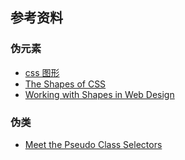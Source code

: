 ## 参考资料

### 伪元素

* [css 图形](https://css-tricks.com/the-shapes-of-css/)
* [The Shapes of CSS](https://css-tricks.com/the-shapes-of-css/)
* [Working with Shapes in Web Design](https://css-tricks.com/working-with-shapes-in-web-design/)

### 伪类

* [Meet the Pseudo Class Selectors](https://css-tricks.com/pseudo-class-selectors/)